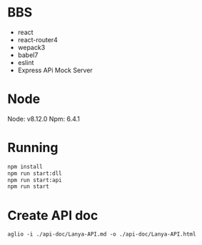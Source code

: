 # BBS
* react
* react-router4
* wepack3
* babel7
* eslint
* Express APi Mock Server


# Node
Node: v8.12.0
Npm: 6.4.1

# Running
```sh
npm install
npm run start:dll
npm run start:api
npm run start
```

# Create API doc
```
aglio -i ./api-doc/Lanya-API.md -o ./api-doc/Lanya-API.html
```



